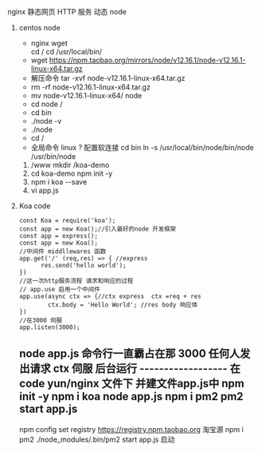 nginx 静态网页 HTTP 服务
动态 node 

1. centos  node 
    - nginx   wget  
     cd /
     cd /usr/local/bin/
    - wget https://npm.taobao.org/mirrors/node/v12.16.1/node-v12.16.1-linux-x64.tar.gz
    - 解压命令 tar -xvf node-v12.16.1-linux-x64.tar.gz
    -  rm -rf node-v12.16.1-linux-x64.tar.gz
    -  mv node-v12.16.1-linux-x64/ node
    - cd node /
    - cd bin
    - ./node -v
    - ./node 
    - cd /
    - 全局命令  linux ? 配置软连接
    cd bin
    ln -s /usr/local/bin/node/bin/node /usr/bin/node

    1. /www  mkdir  /koa-demo
    2. cd koa-demo   npm init -y
    3. npm i koa --save
    4. vi app.js
2. Koa code 
    ```
    const Koa = require('koa');
    const app = new Koa();//引入最好的node 开发框架
    const app = express();
    const app = new Koa();
    //中间件 middllewares 函数
    app.get('/' (req,res) => { //express
          res.send('hello world');
    })
    //这一次http服务流程 请求和响应的过程
    // app.use 启用一个中间件
    app.use(async ctx => {//ctx express  ctx =req + res
            ctx.body = 'Hello World'; //res body 响应体
    })
    //在3000 伺服
    app.listen(3000);

    ```
    node app.js 命令行一直霸占在那
    3000 任何人发出请求 ctx 伺服
    后台运行
    ------------------ 在code  yun/nginx 文件下  并建文件app.js中
    npm init -y 
    npm i koa
    node app.js
    npm i  pm2
    pm2 start app.js
    ----------------- 
    npm config set registry https://registry.npm.taobao.org 淘宝源
    npm i pm2
    ./node_modules/.bin/pm2 start app.js 启动






